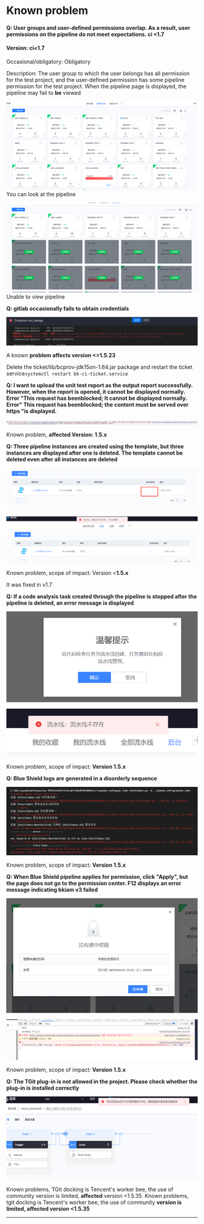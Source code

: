 # Known problem

#### Q: User groups and user-defined permissions overlap. As a result, user permissions on the pipeline do not meet expectations. ci <1.7

#### **Version: ci<1.7**

Occasional/obligatory: Obligatory

Description: The user group to which the user belongs has all permission for the test project, and the user-defined permission has some pipeline permission for the test project. When the pipeline page is displayed, the pipeline may fail to **be** viewed

![��札�ョ��羌�羂雁鎖](../../.gitbook/assets/image-20220301101202-Tnoda.png)You can look at the pipeline

![��羈��ョ��羌�羂雁鎖](../../.gitbook/assets/image-20220301101202-SOWdg.png)Unable to view pipeline

**Q: gitlab occasionally fails to obtain credentials**

![](../../.gitbook/assets/wecom-temp-941115d684647ac6fe940676a7854656.png)

A known **problem affects version <=1.5.23**

Delete the ticket/lib/bcprov-jdk15on-1.64.jar package and restart the ticket service`systemctl restart bk-ci-ticket.service`

**Q: I want to upload the unit test report as the output report successfully. However, when the report is opened, it cannot be displayed normally. Error "This request has beenblocked; It cannot be displayed normally. Error" This request has beenblocked; the content must be served over https "is displayed.**

![](../../.gitbook/assets/wecom-temp-76f4802ef5f78b0abfda917c2575106a.png)

Known problem, **affected Version: 1.5.x**

**Q: Three pipeline instances are created using the template, but three instances are displayed after one is deleted. The template cannot be deleted even after all instances are deleted**

![](../../.gitbook/assets/企业微信截图_16389525588929.png)

![](../../.gitbook/assets/企业微信截图_16389527024197.png)

Known problem, scope of impact: Version <**1.5.x**

It was fixed in v1.7

**Q: If a code analysis task created through the pipeline is stopped after the pipeline is deleted, an error message is displayed**

![](../../.gitbook/assets/image-20220301101202-nkPoi.png)

![](../../.gitbook/assets/企业微信截图_16395354744740.png)

Known problem, scope of impact: **Version 1.5.x**

**Q: Blue Shield logs are generated in a disorderly sequence**

![](../../.gitbook/assets/企业微信截图_16316936739387.png)

Known problem, scope of impact: **Version 1.5.x**

**Q: When Blue Shield pipeline applies for permission, click "Apply", but the page does not go to the permission center. F12 displays an error message indicating bkiam v3 failed**

![](../../.gitbook/assets/企业微信截图_16384143961812.png)

![](../../.gitbook/assets/企业微信截图_16384146286005.png)

Known problem, scope of impact: **Version 1.5.x**

**Q: The TGit plug-in is not allowed in the project. Please check whether the plug-in is installed correctly**

![](../../.gitbook/assets/image-20220125154003687.png)

Known problems, TGit docking is Tencent's worker bee, the use of community version is limited, **affected** version <1.5.35. Known problems, tgit docking is Tencent's worker bee, the use of community **version is limited, affected version <1.5.35**

------
